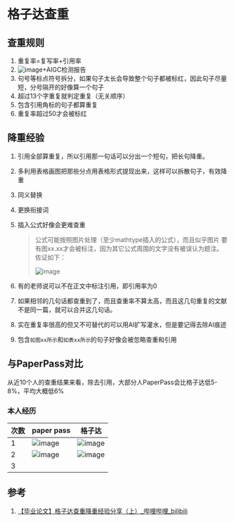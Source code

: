 # 格子达查重

##  查重规则

1. 重复率=复写率+引用率
2. ![image](https://github.com/3210448723/HNUSTGraduationDesignTemplate/assets/61307277/582e9b44-ac58-4555-bbcb-749b96c6349e)+AIGC检测报告
3. 句号等标点符号拆分，如果句子太长会导致整个句子都被标红，因此句子尽量短，分号隔开的好像算一个句子
4. 超过13个字重复就判定重复（无关顺序）
5. 包含引用角标的句子都算重复
6. 重复率超过50才会被标红

## 降重经验

1. 引用全部算重复，所以引用那一句话可以分出一个短句，把长句降重。

2. 多利用表格画图把那些分点用表格形式提现出来，这样可以拆散句子，有效降重

3. 同义替换

4. 更换衔接词

5. 插入公式好像会更难查重

   > 公式可能按照图片处理（至少mathtype插入的公式），而且似乎图片 要有图xx.xx才会被标注，因为其它公式周围的文字没有被误认为题注。佐证如下：
   >
   > ![image](https://github.com/3210448723/HNUSTGraduationDesignTemplate/assets/61307277/ec54ba85-a693-4892-b08d-9b1c01c518c3)


6. 有的老师说可以不在正文中标注引用，即引用率为0

7. 如果相邻的几句话都查重到了，而且查重率不算太高，而且这几句重复的文献不是同一篇，就可以合并这几句话。

8. 实在重复率很高的但又不可替代的可以用AI扩写灌水，但是要记得去除AI痕迹

9. 包含`如图xx所示`和``如表xx所示``的句子好像会被忽略查重和引用

## 与PaperPass对比

从近10个人的查重结果来看，除去引用，大部分人PaperPass会比格子达低5-8%，平均大概低6%

### 本人经历

| 次数 | paper pass                                                   | 格子达                                                       |
| ---- | ------------------------------------------------------------ | ------------------------------------------------------------ |
| 1    | ![image](https://github.com/3210448723/HNUSTGraduationDesignTemplate/assets/61307277/bab3c9ac-7822-491e-81f5-629ca466d46f) | ![image](https://github.com/3210448723/HNUSTGraduationDesignTemplate/assets/61307277/327c44e3-8034-4bb9-a600-15e69b8a5465) |
| 2    | ![image](https://github.com/3210448723/HNUSTGraduationDesignTemplate/assets/61307277/d0d54079-d10b-48d6-a1c9-7c2e643ad1e7) | ![image](https://github.com/3210448723/HNUSTGraduationDesignTemplate/assets/61307277/4463ab52-7246-4dee-bea0-3d3ccf4e245d) |
| 3    |                                                              |                                                              |

### 

## 参考

1. [【毕业论文】格子达查重降重经验分享（上）_哔哩哔哩_bilibili](https://www.bilibili.com/video/BV1uF41177gK)
